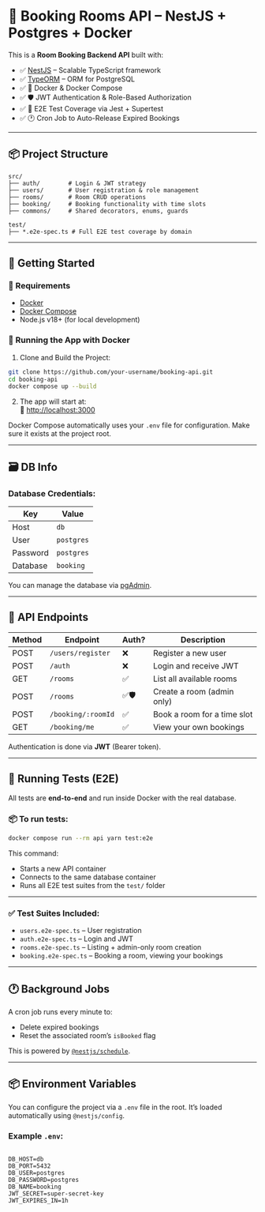 
# 🏨 Booking Rooms API – NestJS + Postgres + Docker

This is a **Room Booking Backend API** built with:

- ✅ [NestJS](https://nestjs.com/) – Scalable TypeScript framework  
- ✅ [TypeORM](https://typeorm.io/) – ORM for PostgreSQL  
- ✅ 🐳 Docker & Docker Compose  
- ✅ 🛡️ JWT Authentication & Role-Based Authorization  
- ✅ 🧪 E2E Test Coverage via Jest + Supertest  
- ✅ 🕐 Cron Job to Auto-Release Expired Bookings

---

## 📦 Project Structure

```
src/
├── auth/        # Login & JWT strategy
├── users/       # User registration & role management
├── rooms/       # Room CRUD operations
├── booking/     # Booking functionality with time slots
├── commons/     # Shared decorators, enums, guards

test/
├── *.e2e-spec.ts # Full E2E test coverage by domain
```
---

## 🚀 Getting Started

### 🔧 Requirements

- [Docker](https://www.docker.com/)
- [Docker Compose](https://docs.docker.com/compose/)
- Node.js v18+ (for local development)

### 🐳 Running the App with Docker

1. Clone and Build the Project:

```bash
git clone https://github.com/your-username/booking-api.git
cd booking-api
docker compose up --build
```

2. The app will start at:  
📍 [http://localhost:3000](http://localhost:3000)

Docker Compose automatically uses your `.env` file for configuration. Make sure it exists at the project root.

---

## 🗃️ DB Info

### Database Credentials:

| Key       | Value     |
|-----------|-----------|
| Host      | `db`      |
| User      | `postgres`|
| Password  | `postgres`|
| Database  | `booking` |

You can manage the database via [pgAdmin](http://localhost:5052).

---

## 📮 API Endpoints

| Method | Endpoint           | Auth? | Description                     |
|--------|--------------------|-------|---------------------------------|
| POST   | `/users/register`  | ❌    | Register a new user             |
| POST   | `/auth`            | ❌    | Login and receive JWT           |
| GET    | `/rooms`           | ✅    | List all available rooms        |
| POST   | `/rooms`           | ✅🛡️   | Create a room (admin only)      |
| POST   | `/booking/:roomId` | ✅    | Book a room for a time slot     |
| GET    | `/booking/me`      | ✅    | View your own bookings          |

Authentication is done via **JWT** (Bearer token).

---

## 🧪 Running Tests (E2E)

All tests are **end-to-end** and run inside Docker with the real database.

### 📦 To run tests:

```bash
docker compose run --rm api yarn test:e2e
```

This command:
- Starts a new API container
- Connects to the same database container
- Runs all E2E test suites from the `test/` folder

---

### ✅ Test Suites Included:
- `users.e2e-spec.ts` – User registration  
- `auth.e2e-spec.ts` – Login and JWT  
- `rooms.e2e-spec.ts` – Listing + admin-only room creation  
- `booking.e2e-spec.ts` – Booking a room, viewing your bookings

---

## 🕐 Background Jobs

A cron job runs every minute to:
- Delete expired bookings
- Reset the associated room’s `isBooked` flag

This is powered by [`@nestjs/schedule`](https://docs.nestjs.com/techniques/task-scheduling).

---

## 📦 Environment Variables

You can configure the project via a `.env` file in the root. It’s loaded automatically using `@nestjs/config`.

### Example `.env`:

```env

DB_HOST=db
DB_PORT=5432
DB_USER=postgres
DB_PASSWORD=postgres
DB_NAME=booking
JWT_SECRET=super-secret-key
JWT_EXPIRES_IN=1h


```

